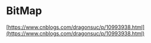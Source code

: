 # BitMap

[https://www.cnblogs.com/dragonsuc/p/10993938.html](https://www.cnblogs.com/dragonsuc/p/10993938.html)

